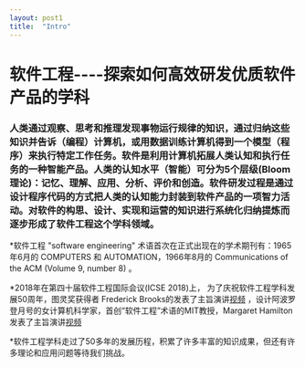 ```yaml
---
layout: post1
title:  "Intro"
---
```


软件工程----探索如何高效研发优质软件产品的学科
=======================

### 人类通过观察、思考和推理发现事物运行规律的知识，通过归纳这些知识并告诉（编程）计算机，或用数据训练计算机得到一个模型（程序）来执行特定工作任务。软件是利用计算机拓展人类认知和执行任务的一种智能产品。人类的认知水平（智能）可分为5个层级(Bloom理论)：记忆、理解、应用、分析、评价和创造。软件研发过程是通过设计程序代码的方式把人类的认知能力封装到软件产品的一项智力活动。对软件的构思、设计、实现和运营的知识进行系统化归纳提炼而逐步形成了软件工程这个学科领域。

*软件工程 "software engineering" 术语首次在正式出现在的学术期刊有：1965年6月的 COMPUTERS 和 AUTOMATION，1966年8月的 Communications of the ACM (Volume 9, number 8) 。

*2018年在第四十届软件工程国际会议(ICSE 2018)上， 为了庆祝软件工程学科发展50周年，图灵奖获得者 Frederick Brooks的发表了主旨演讲[视频](https://www.youtube.com/watch?v=StN49re9Nq8&t=67s) ，设计阿波罗登月号的女计算机科学家，首创“软件工程”术语的MIT教授，Margaret Hamilton发表了主旨演讲[视频](https://www.youtube.com/watch?v=ZbVOF0Uk5lU)

*软件工程学科走过了50多年的发展历程，积累了许多丰富的知识成果，但还有许多理论和应用问题等待我们挑战。